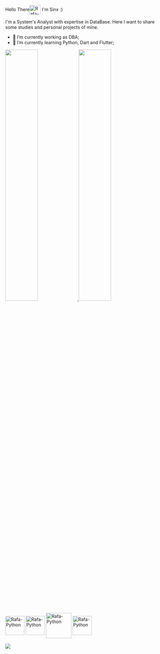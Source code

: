 Hello There<img align="center" alt="Rafa-Js" height="30" width="35" src="https://lumiere-a.akamaihd.net/v1/images/image_24de51ea.gif">   I'm Sinx :)

I'm a System's Analyst with expertise in DataBase. Here I want to share some studies and personal projects of mine.


- 🔭 I’m currently working as DBA;
- 🌱 I’m currently learning Python, Dart and Flutter;

<a href="https://www.linkedin.com/in/gabriel-brito-742b82202/">
  <img width="45%" src="https://github-readme-stats.vercel.app/api?username=sinxcode&show_icons=true&card_width=200&theme=highcontrast" />
</a>
<a href="https://github.com/anuraghazra/convoychat">
  <img width="45%" src="https://github-readme-stats.vercel.app/api/top-langs?username=sinxcode&layout=compact&langs_count=8&card_width=313&theme=highcontrast" />
</a>

<div style="display: inline_block"><br>
  <img align="center" alt="Rafa-Python" height="60" width="60" src="https://www.svgrepo.com/show/303229/microsoft-sql-server-logo.svg">   
   <img align="center" alt="Rafa-Python" height="60" width="60" src="https://cdn.jsdelivr.net/gh/devicons/devicon/icons/python/python-original-wordmark.svg">   
      <img align="center" alt="Rafa-Python" height="80" width="80" src="https://cdn.jsdelivr.net/gh/devicons/devicon/icons/dart/dart-original-wordmark.svg">   
        <img align="center" alt="Rafa-Python" height="60" width="60" src="https://cdn.jsdelivr.net/gh/devicons/devicon/icons/jupyter/jupyter-original-wordmark.svg">                     
</div>
<br>
<div> 
  <a href="https://www.linkedin.com/in/sinxs/" target="_blank"><img src="https://img.shields.io/badge/-LinkedIn-%230077B5?style=for-the-badge&logo=linkedin&logoColor=white" target="_blank"></a>   
</div>





